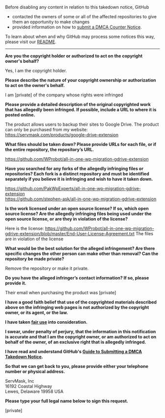 Before disabling any content in relation to this takedown notice, GitHub
- contacted the owners of some or all of the affected repositories to give them an opportunity to make changes
- provided information on how to [submit a DMCA Counter Notice](https://docs.github.com/en/articles/guide-to-submitting-a-dmca-counter-notice).

To learn about when and why GitHub may process some notices this way, please visit our [README](https://github.com/github/dmca/blob/master/README.md).

---

**Are you the copyright holder or authorized to act on the copyright owner's behalf?**

Yes, I am the copyright holder.

**Please describe the nature of your copyright ownership or authorization to act on the owner's behalf.**

I am [private] of the company whose rights were infringed

**Please provide a detailed description of the original copyrighted work that has allegedly been infringed. If possible, include a URL to where it is posted online.**

The product allows users to backup their sites to Google Drive. The product can only be purchased from my website: https://servmask.com/products/google-drive-extension

**What files should be taken down? Please provide URLs for each file, or if the entire repository, the repository’s URL.**

https://github.com/WProbot/all-in-one-wp-migration-gdrive-extension

**Have you searched for any forks of the allegedly infringing files or repositories? Each fork is a distinct repository and must be identified separately if you believe it is infringing and wish to have it taken down.**

https://github.com/PakWpExperts/all-in-one-wp-migration-gdrive-extension  
https://github.com/stephen-ask/all-in-one-wp-migration-gdrive-extension

**Is the work licensed under an open source license? If so, which open source license? Are the allegedly infringing files being used under the open source license, or are they in violation of the license?**

Here is the license: https://github.com/WProbot/all-in-one-wp-migration-gdrive-extension/blob/master/End-User-License-Agreement.txt The files are in violation of the license

**What would be the best solution for the alleged infringement? Are there specific changes the other person can make other than removal? Can the repository be made private?**

Remove the repository or make it private.

**Do you have the alleged infringer’s contact information? If so, please provide it.**

Their email when purchasing the product was [private]

**I have a good faith belief that use of the copyrighted materials described above on the infringing web pages is not authorized by the copyright owner, or its agent, or the law.**

**I have taken <a href="https://www.lumendatabase.org/topics/22">fair use</a> into consideration.**

**I swear, under penalty of perjury, that the information in this notification is accurate and that I am the copyright owner, or am authorized to act on behalf of the owner, of an exclusive right that is allegedly infringed.**

**I have read and understand GitHub's <a href="https://docs.github.com/articles/guide-to-submitting-a-dmca-takedown-notice/">Guide to Submitting a DMCA Takedown Notice</a>.**

**So that we can get back to you, please provide either your telephone number or physical address.**

ServMask, Inc  
16192 Coastal Highway  
Lewes, Delaware 19958 USA

**Please type your full legal name below to sign this request.**

[private]
